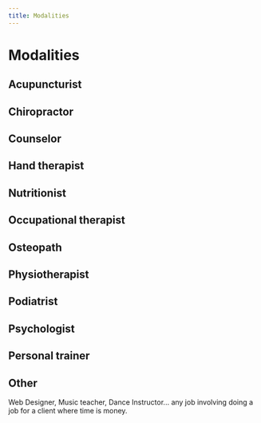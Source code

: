 ```yaml
---
title: Modalities
---
```


# Modalities

## Acupuncturist

## Chiropractor

## Counselor

## Hand therapist

## Nutritionist

## Occupational therapist

## Osteopath

## Physiotherapist

## Podiatrist

## Psychologist

## Personal trainer

## Other

Web Designer, Music teacher, Dance Instructor... any job involving doing a job for a client where time is money.
